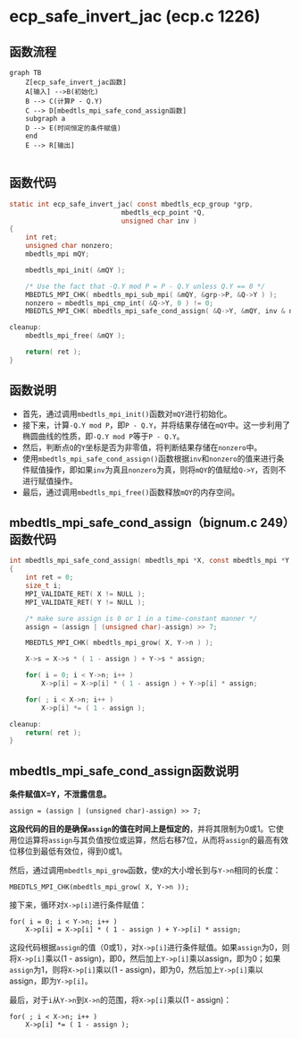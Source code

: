 # ecp_safe_invert_jac (ecp.c 1226)

## 函数流程

```mermaid
graph TB
    Z[ecp_safe_invert_jac函数]
	A[输入] -->B(初始化)
    B --> C(计算P - Q.Y)
    C --> D[mbedtls_mpi_safe_cond_assign函数]
    subgraph a
    D --> E(时间恒定的条件赋值)
    end
    E --> R[输出]
    
```

## 函数代码

```c
static int ecp_safe_invert_jac( const mbedtls_ecp_group *grp,
                            mbedtls_ecp_point *Q,
                            unsigned char inv )
{
    int ret;
    unsigned char nonzero;
    mbedtls_mpi mQY;

    mbedtls_mpi_init( &mQY );

    /* Use the fact that -Q.Y mod P = P - Q.Y unless Q.Y == 0 */
    MBEDTLS_MPI_CHK( mbedtls_mpi_sub_mpi( &mQY, &grp->P, &Q->Y ) );
    nonzero = mbedtls_mpi_cmp_int( &Q->Y, 0 ) != 0;
    MBEDTLS_MPI_CHK( mbedtls_mpi_safe_cond_assign( &Q->Y, &mQY, inv & nonzero ) );

cleanup:
    mbedtls_mpi_free( &mQY );

    return( ret );
}
```

## 函数说明

- 首先，通过调用`mbedtls_mpi_init()`函数对`mQY`进行初始化。
- 接下来，计算`-Q.Y mod P`，即`P - Q.Y`，并将结果存储在`mQY`中。这一步利用了椭圆曲线的性质，即`-Q.Y mod P`等于`P - Q.Y`。
- 然后，判断点`Q`的`Y`坐标是否为非零值，将判断结果存储在`nonzero`中。
- 使用`mbedtls_mpi_safe_cond_assign()`函数根据`inv`和`nonzero`的值来进行条件赋值操作，即如果`inv`为真且`nonzero`为真，则将`mQY`的值赋给`Q->Y`，否则不进行赋值操作。
- 最后，通过调用`mbedtls_mpi_free()`函数释放`mQY`的内存空间。



## mbedtls_mpi_safe_cond_assign（bignum.c 249）函数代码

```c
int mbedtls_mpi_safe_cond_assign( mbedtls_mpi *X, const mbedtls_mpi *Y, unsigned char assign )
{
    int ret = 0;
    size_t i;
    MPI_VALIDATE_RET( X != NULL );
    MPI_VALIDATE_RET( Y != NULL );

    /* make sure assign is 0 or 1 in a time-constant manner */
    assign = (assign | (unsigned char)-assign) >> 7;

    MBEDTLS_MPI_CHK( mbedtls_mpi_grow( X, Y->n ) );

    X->s = X->s * ( 1 - assign ) + Y->s * assign;

    for( i = 0; i < Y->n; i++ )
        X->p[i] = X->p[i] * ( 1 - assign ) + Y->p[i] * assign;

    for( ; i < X->n; i++ )
        X->p[i] *= ( 1 - assign );

cleanup:
    return( ret );
}
```



## mbedtls_mpi_safe_cond_assign函数说明

**条件赋值X=Y，不泄露信息。**

```
assign = (assign | (unsigned char)-assign) >> 7;
```

**这段代码的目的是确保`assign`的值在时间上是恒定的**，并将其限制为0或1。它使用位运算将`assign`与其负值按位或运算，然后右移7位，从而将`assign`的最高有效位移位到最低有效位，得到0或1。

然后，通过调用`mbedtls_mpi_grow`函数，使`X`的大小增长到与`Y->n`相同的长度：

```
MBEDTLS_MPI_CHK(mbedtls_mpi_grow( X, Y->n ));
```

接下来，循环对`X->p[i]`进行条件赋值：

```
for( i = 0; i < Y->n; i++ )
    X->p[i] = X->p[i] * ( 1 - assign ) + Y->p[i] * assign;
```

这段代码根据`assign`的值（0或1），对`X->p[i]`进行条件赋值。如果`assign`为0，则将`X->p[i]`乘以(1 - assign)，即0，然后加上`Y->p[i]`乘以assign，即为0；如果`assign`为1，则将`X->p[i]`乘以(1 - assign)，即为0，然后加上`Y->p[i]`乘以assign，即为`Y->p[i]`。

最后，对于`i`从`Y->n`到`X->n`的范围，将`X->p[i]`乘以(1 - assign)：

```
for( ; i < X->n; i++ )
    X->p[i] *= ( 1 - assign );
```

